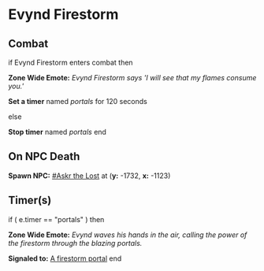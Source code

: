# Evynd Firestorm
## Combat

if  Evynd Firestorm enters combat  then


**Zone Wide Emote:** <span class="text-warning">*Evynd Firestorm says 'I will see that my flames consume you.'*</span>


**Set a timer** named *portals* for 120 seconds

else


**Stop timer** named *portals*
end

## On NPC Death

**Spawn NPC:**  [\#Askr the Lost](/npc/209156) at (**y:** -1732, **x:** -1123)
## Timer(s)

if ( e.timer == "portals" ) then


**Zone Wide Emote:** <span class="text-warning">*Evynd waves his hands in the air, calling the power of the firestorm through the blazing portals.*</span>


**Signaled to:**  [A firestorm portal](/npc/209122)
end
